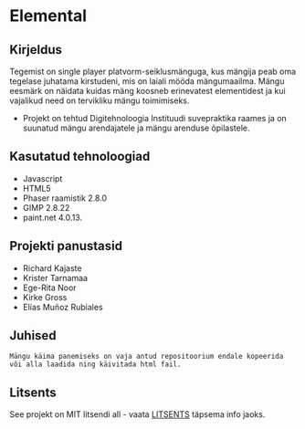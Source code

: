 # Elemental

## Kirjeldus
Tegemist on single player platvorm-seiklusmänguga, kus mängija peab oma tegelase juhatama kirstudeni, mis on laiali mööda mängumaailma.
Mängu eesmärk on näidata kuidas mäng koosneb erinevatest elementidest ja kui vajalikud need on tervikliku mängu toimimiseks.

* Projekt on tehtud Digitehnoloogia Instituudi suvepraktika raames ja on suunatud mängu arendajatele ja mängu arenduse õpilastele.

## Kasutatud tehnoloogiad
* Javascript
* HTML5
* Phaser raamistik 2.8.0
* GIMP 2.8.22 
* paint.net 4.0.13.

## Projekti panustasid
- Richard Kajaste
- Krister Tarnamaa
- Ege-Rita Noor
- Kirke Gross
- Elías Muñoz Rubiales

## Juhised
```
Mängu käima panemiseks on vaja antud repositoorium endale kopeerida või alla laadida ning käivitada html fail.
```

## Litsents

See projekt on MIT litsendi all - vaata [LITSENTS](https://github.com/rkajaste/Elemental/master/LICENSE.md/) täpsema info jaoks.

